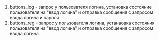 1. buttons_log - запрос у пользователя логина, установка состояние пользователя на "ввод логина" и отправка сообщения с запросом ввода логина и пароля
2. buttons_reg - запрос у пользователя логина, устанаовка состояния пользователя на "ввод логина" и отправка сообщения с запросом ввода логина
